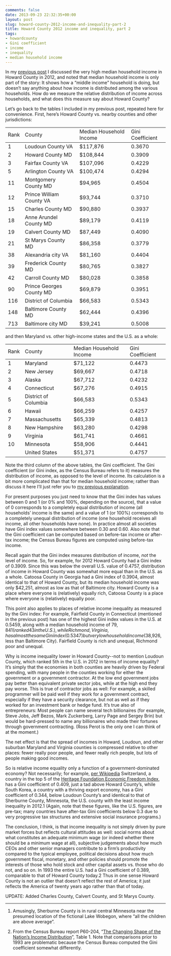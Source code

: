```yaml
---
comments: false
date: 2013-09-23 22:32:35+00:00
layout: post
slug: howard-county-2012-income-and-inequality-part-2
title: Howard County 2012 income and inequality, part 2
tags:
- howardcounty
- Gini coefficient
- income
- inequality
- median household income
---
```


In my [previous post](/2013/09/22/howard-county-2012-income-and-inequality-part-1) I discussed the very high median household income in Howard County in 2012, and noted that median household income is only part of the story: It shows how a “middle income” household is doing, but doesn’t say anything about how income is distributed among the various households. How do we measure the relative distribution of income across households, and what does this measure say about Howard County?

Let’s go back to the tables I included in my previous post, repeated here for convenience. First, here’s Howard County vs. nearby counties and other jurisdictions:

<table >

<tr >
<td >Rank
</td>
<td >County
</td>
<td >Median Household Income
</td>
<td >Gini Coefficient
</td></tr>
<tbody >
<tr >
<td >1
</td>
<td >Loudoun County VA
</td>
<td >$117,876
</td>
<td >0.3670
</td></tr>
<tr >
<td >2
</td>
<td >Howard County MD
</td>
<td >$108,844
</td>
<td >0.3909
</td></tr>
<tr >
<td >3
</td>
<td >Fairfax County VA
</td>
<td >$107,096
</td>
<td >0.4229
</td></tr>
<tr >
<td >5
</td>
<td >Arlington County VA
</td>
<td >$100,474
</td>
<td >0.4294
</td></tr>
<tr >
<td >11
</td>
<td >Montgomery County MD
</td>
<td >$94,965
</td>
<td >0.4504
</td></tr>
<tr >
<td >12
</td>
<td >Prince William County VA
</td>
<td >$93,744
</td>
<td >0.3710
</td></tr>
<tr >
<td >15
</td>
<td >Charles County MD
</td>
<td >$90,880
</td>
<td >0.3937
</td></tr>
<tr >
<td >18
</td>
<td >Anne Arundel County MD
</td>
<td >$89,179
</td>
<td >0.4119
</td></tr>
<tr >
<td >19
</td>
<td >Calvert County MD
</td>
<td >$87,449
</td>
<td >0.4090
</td></tr>
<tr >
<td >21
</td>
<td >St Marys County MD
</td>
<td >$86,358
</td>
<td >0.3779
</td></tr>
<tr >
<td >38
</td>
<td >Alexandria city VA
</td>
<td >$81,160
</td>
<td >0.4404
</td></tr>
<tr >
<td >39
</td>
<td >Frederick County MD
</td>
<td >$80,765
</td>
<td >0.3827
</td></tr>
<tr >
<td >42
</td>
<td >Carroll County MD
</td>
<td >$80,028
</td>
<td >0.3858
</td></tr>
<tr >
<td >90
</td>
<td >Prince Georges County MD
</td>
<td >$69,879
</td>
<td >0.3951
</td></tr>
<tr >
<td >116
</td>
<td >District of Columbia
</td>
<td >$66,583
</td>
<td >0.5343
</td></tr>
<tr >
<td >148
</td>
<td >Baltimore County MD
</td>
<td >$62,444
</td>
<td >0.4396
</td></tr>
<tr >
<td >713
</td>
<td >Baltimore city MD
</td>
<td >$39,241
</td>
<td >0.5008
</td></tr>
</tbody>
</table>

and then Maryland vs. other high-income states and the U.S. as a whole:

<table >

<tr >
<td >Rank
</td>
<td >County
</td>
<td >Median Household Income
</td>
<td >Gini Coefficient
</td></tr>
<tbody >
<tr >
<td >1
</td>
<td >Maryland
</td>
<td >$71,122
</td>
<td >0.4473
</td></tr>
<tr >
<td >2
</td>
<td >New Jersey
</td>
<td >$69,667
</td>
<td >0.4718
</td></tr>
<tr >
<td >3
</td>
<td >Alaska
</td>
<td >$67,712
</td>
<td >0.4232
</td></tr>
<tr >
<td >4
</td>
<td >Connecticut
</td>
<td >$67,276
</td>
<td >0.4915
</td></tr>
<tr >
<td >5
</td>
<td >District of Columbia
</td>
<td >$66,583
</td>
<td >0.5343
</td></tr>
<tr >
<td >6
</td>
<td >Hawaii
</td>
<td >$66,259
</td>
<td >0.4257
</td></tr>
<tr >
<td >7
</td>
<td >Massachusetts
</td>
<td >$65,339
</td>
<td >0.4813
</td></tr>
<tr >
<td >8
</td>
<td >New Hampshire
</td>
<td >$63,280
</td>
<td >0.4298
</td></tr>
<tr >
<td >9
</td>
<td >Virginia
</td>
<td >$61,741
</td>
<td >0.4661
</td></tr>
<tr >
<td >10
</td>
<td >Minnesota
</td>
<td >$58,906
</td>
<td >0.4441
</td></tr>
<tr >
<td >
</td>
<td >United States
</td>
<td >$51,371
</td>
<td >0.4757
</td></tr>
</tbody>
</table>

Note the third column of the above tables, the Gini coefficient. The Gini coefficient (or Gini index, as the Census Bureau refers to it) measures the distribution of income, as opposed to the level of income. Its calculation is a bit more complicated than that for median household income; rather than discuss it here I’ll just refer you to [my previous explanation](/2008/11/16/income-inequality-in-howard-county-part-1/).

For present purposes you just need to know that the Gini index has values between 0 and 1 (or 0% and 100%, depending on the source), that a value of 0 corresponds to a completely equal distribution of income (all households’ income is the same) and a value of 1 (or 100%) corresponds to a completely unequal distribution of income (one household receives all income, all other households have none). In practice almost all societies have Gini index values somewhere between 0.30 and 0.60. Also note that the Gini coefficient can be computed based on before-tax income or after-tax income; the Census Bureau figures are computed using before-tax income.

Recall again that the Gini index measures distribution of income, _not_ the level of income. So, for example, for 2012 Howard County had a Gini index of 0.3909. Since this was below the overall U.S. value of 0.4757, distribution of income in Howard County was somewhat more equal than in the U.S. as a whole. Catoosa County in Georgia had a Gini index of 0.3904, almost identical to that of Howard County, but its median household income was only $42,251, almost as low as that of Baltimore city. Howard County is a place where everyone is (relatively) equally rich, Catoosa County is a place where everyone is (relatively) equally poor.

This point also applies to places of relative income inequality as measured by the Gini index: For example, Fairfield County in Connecticut (mentioned in the previous post) has one of the highest Gini index values in the U.S. at 0.5459, along with a median household income of $79,841 (ranked 43 in the U.S.), while Richmond, Virginia, has almost the same Gini index (0.5347) but very low household income ($38,926, less than Baltimore City). Fairfield County is rich and unequal, Richmond poor and unequal.

Why is income inequality lower in Howard County--not to mention Loudoun County, which ranked 5th in the U.S. in 2012 in terms of income equality? It’s simply that the economies in both counties are heavily driven by Federal spending, with many people in the counties working for either the government or a government contractor. At the low end government jobs pay better than equivalent private sector jobs, while at the high end they pay worse. This is true of contractor jobs as well: For example, a skilled programmer will be paid well if they work for a government contract, especially if they have a security clearance, but not as well as if they worked for an investment bank or hedge fund. It’s true also of entrepreneurs: Most people can name several tech billionaires (for example, Steve Jobs, Jeff Bezos, Mark Zuckerberg, Larry Page and Sergey Brin) but would be hard-pressed to name any billionaires who made their fortunes through government contracting. (Ross Perot is the only one I can think of at the moment.)

The net effect is that the spread of incomes in Howard, Loudoun, and other suburban Maryland and Virginia counties is compressed relative to other places: fewer really poor people, and fewer really rich people, but lots of people making good incomes.

So is relative income equality only a function of a government-dominated economy? Not necessarily; for example, [per Wikipedia](http://en.wikipedia.org/wiki/List_of_countries_by_income_equality#Gini_coefficient.2C_before_taxes_and_transfers) Switzerland, a country in the top 5 of the [Heritage Foundation Economic Freedom Index](http://www.heritage.org/index/ranking), has a Gini coefficient of 0.409, just a tad above Howard County’s, while South Korea, a country with a thriving export economy, has a Gini coefficient of 0.344, below Loudoun County’s and identical to that of Sherburne County, Minnesota, the U.S. county with the least income inequality in 2012.1 (Again, note that these figures, like the U.S. figures, are pre-tax; many countries have after-tax Gini coefficients below 0.3 due to very progressive tax structures and extensive social insurance programs.)

The conclusion, I think, is that income inequality is not simply driven by pure market forces but reflects cultural attitudes as well: social norms about what constitutes an adequate minimum wage (or indeed whether there should be a minimum wage at all), subjective judgements about how much CEOs and other senior managers contribute to a firm’s productivity compared to the typical employee, political decisions about how much government fiscal, monetary, and other policies should promote the interests of those who hold stock and other capital assets vs. those who do not, and so on. In 1993 the entire U.S. had a Gini coefficient of 0.389, comparable to that of Howard County today.2 Thus in one sense Howard County is not an outlier that doesn’t reflect the rest of America; it just reflects the America of twenty years ago rather than that of today.

UPDATE: Added Charles County, Calvert County, and St Marys County.



* * *



1. Amusingly, Sherburne County is in rural central Minnesota near the presumed location of the fictional Lake Wobegon, where “all the children are above average”.

2. From the Census Bureau report P60-204, “[The Changing Shape of the Nation’s Income Distribution](http://www.census.gov/hhes/www/income/publications/p60204/index.html)”, Table 1. Note that comparisons prior to 1993 are problematic because the Census Bureau computed the Gini coefficient somewhat differently.


